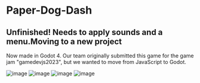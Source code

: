 # Paper-Dog-Dash
## Unfinished! Needs to apply sounds and a menu.Moving to a new project
Now made in Godot 4. Our team originally submitted this game for the game jam "gamedevjs2023", but we wanted to move from JavaScript to Godot.

![image](https://github.com/JeffSabol/Paper-Dog-Dash/assets/34982031/7a3e6c18-7a65-437d-a251-b0885478721d)
![image](https://github.com/JeffSabol/Paper-Dog-Dash/assets/34982031/e4c25d07-12a9-4e17-af98-ad254e90346e)
![image](https://github.com/JeffSabol/Paper-Dog-Dash/assets/34982031/7dc55a6f-6350-42b3-a204-aac24dbe2745)
![image](https://github.com/JeffSabol/Paper-Dog-Dash/assets/34982031/ecb474e5-d05f-4c02-ba4a-67c3ee253607)
